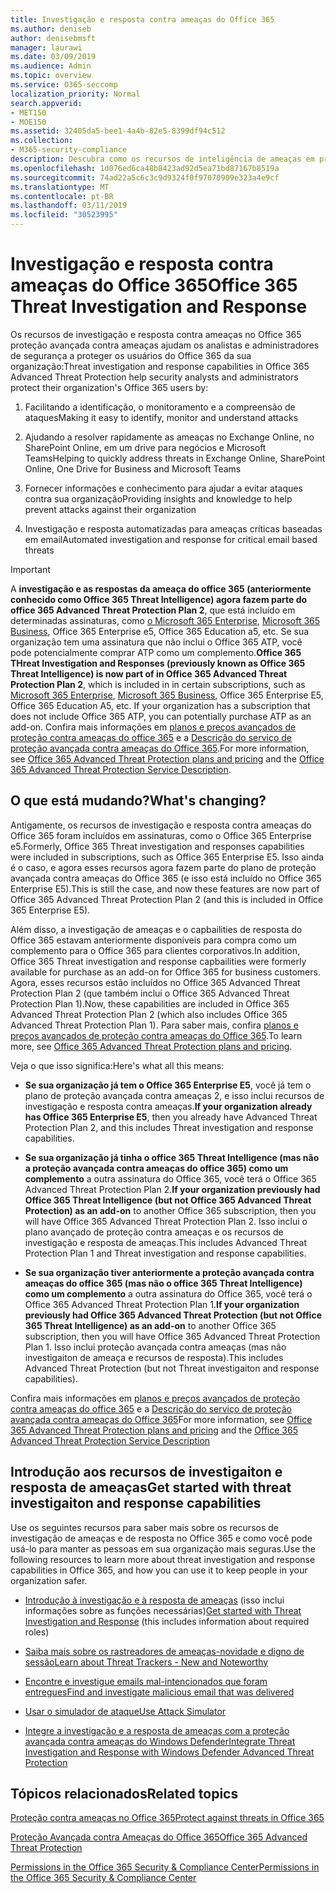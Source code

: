 ```yaml
---
title: Investigação e resposta contra ameaças do Office 365
ms.author: deniseb
author: denisebmsft
manager: laurawi
ms.date: 03/09/2019
ms.audience: Admin
ms.topic: overview
ms.service: O365-seccomp
localization_priority: Normal
search.appverid:
- MET150
- MOE150
ms.assetid: 32405da5-bee1-4a4b-82e5-8399df94c512
ms.collection:
- M365-security-compliance
description: Descubra como os recursos de inteligência de ameaças em proteção avançada contra ameaças podem ajudá-lo a Pesquisar ameaças em relação à sua organização, responder a malware, phishing e outros ataques que o Office 365 detectou em seu nome e Pesquisar indicadores de ameaça.
ms.openlocfilehash: 1d076ed6ca48b8423ad92d5ea71bd87167b8519a
ms.sourcegitcommit: 74ad22a5c6c3c9d9324f0f97070909e323a4e9cf
ms.translationtype: MT
ms.contentlocale: pt-BR
ms.lasthandoff: 03/11/2019
ms.locfileid: "30523995"
---
```

# <a name="office-365-threat-investigation-and-response"></a><span data-ttu-id="f4678-103">Investigação e resposta contra ameaças do Office 365</span><span class="sxs-lookup"><span data-stu-id="f4678-103">Office 365 Threat Investigation and Response</span></span>

<span data-ttu-id="f4678-104">Os recursos de investigação e resposta contra ameaças no Office 365 proteção avançada contra ameaças ajudam os analistas e administradores de segurança a proteger os usuários do Office 365 da sua organização:</span><span class="sxs-lookup"><span data-stu-id="f4678-104">Threat investigation and response capabilities in Office 365 Advanced Threat Protection help security analysts and administrators protect their organization's Office 365 users by:</span></span>
  
1. <span data-ttu-id="f4678-105">Facilitando a identificação, o monitoramento e a compreensão de ataques</span><span class="sxs-lookup"><span data-stu-id="f4678-105">Making it easy to identify, monitor and understand attacks</span></span>
    
2. <span data-ttu-id="f4678-106">Ajudando a resolver rapidamente as ameaças no Exchange Online, no SharePoint Online, em um drive para negócios e Microsoft Teams</span><span class="sxs-lookup"><span data-stu-id="f4678-106">Helping to quickly address threats in Exchange Online, SharePoint Online, One Drive for Business and Microsoft Teams</span></span>
    
3. <span data-ttu-id="f4678-107">Fornecer informações e conhecimento para ajudar a evitar ataques contra sua organização</span><span class="sxs-lookup"><span data-stu-id="f4678-107">Providing insights and knowledge to help prevent attacks against their organization</span></span>

4. <span data-ttu-id="f4678-108">Investigação e resposta automatizadas para ameaças críticas baseadas em email</span><span class="sxs-lookup"><span data-stu-id="f4678-108">Automated investigation and response for critical email based threats</span></span>
    
> [!IMPORTANT]
> <span data-ttu-id="f4678-109">A **investigação e as respostas da ameaça do office 365 (anteriormente conhecido como Office 365 Threat Intelligence) agora fazem parte do office 365 Advanced Threat Protection Plan 2**, que está incluído em determinadas assinaturas, como [o Microsoft 365 Enterprise](https://www.microsoft.com/microsoft-365/enterprise/home), [Microsoft 365 Business](https://www.microsoft.com/microsoft-365/business), Office 365 Enterprise e5, Office 365 Education a5, etc. Se sua organização tem uma assinatura que não inclui o Office 365 ATP, você pode potencialmente comprar ATP como um complemento.</span><span class="sxs-lookup"><span data-stu-id="f4678-109">**Office 365 THreat Investigation and Responses (previously known as Office 365 Threat Intelligence) is now part of in Office 365 Advanced Threat Protection Plan 2**, which is included in in certain subscriptions, such as [Microsoft 365 Enterprise](https://www.microsoft.com/microsoft-365/enterprise/home), [Microsoft 365 Business](https://www.microsoft.com/microsoft-365/business), Office 365 Enterprise E5, Office 365 Education A5, etc. If your organization has a subscription that does not include Office 365 ATP, you can potentially purchase ATP as an add-on.</span></span> <span data-ttu-id="f4678-110">Confira mais informações em [planos e preços avançados de proteção contra ameaças do office 365](https://products.office.com/exchange/advance-threat-protection) e a [Descrição do serviço de proteção avançada contra ameaças do Office 365](https://docs.microsoft.com/en-us/office365/servicedescriptions/office-365-advanced-threat-protection-service-description#whats-new-in-office-365-advanced-threat-protection-atp).</span><span class="sxs-lookup"><span data-stu-id="f4678-110">For more information, see [Office 365 Advanced Threat Protection plans and pricing](https://products.office.com/exchange/advance-threat-protection) and the [Office 365 Advanced Threat Protection Service Description](https://docs.microsoft.com/en-us/office365/servicedescriptions/office-365-advanced-threat-protection-service-description#whats-new-in-office-365-advanced-threat-protection-atp).</span></span> 
  
## <a name="whats-changing"></a><span data-ttu-id="f4678-111">O que está mudando?</span><span class="sxs-lookup"><span data-stu-id="f4678-111">What's changing?</span></span>

<span data-ttu-id="f4678-112">Antigamente, os recursos de investigação e resposta contra ameaças do Office 365 foram incluídos em assinaturas, como o Office 365 Enterprise e5.</span><span class="sxs-lookup"><span data-stu-id="f4678-112">Formerly, Office 365 Threat investigation and responses capabilities were included in subscriptions, such as Office 365 Enterprise E5.</span></span> <span data-ttu-id="f4678-113">Isso ainda é o caso, e agora esses recursos agora fazem parte do plano de proteção avançada contra ameaças do Office 365 (e isso está incluído no Office 365 Enterprise E5).</span><span class="sxs-lookup"><span data-stu-id="f4678-113">This is still the case, and now these features are now part of Office 365 Advanced Threat Protection Plan 2 (and this is included in Office 365 Enterprise E5).</span></span> 

<span data-ttu-id="f4678-114">Além disso, a investigação de ameaças e o capbailities de resposta do Office 365 estavam anteriormente disponíveis para compra como um complemento para o Office 365 para clientes corporativos.</span><span class="sxs-lookup"><span data-stu-id="f4678-114">In addition, Office 365 Threat investigation and response capbailities were formerly available for purchase as an add-on for Office 365 for business customers.</span></span> <span data-ttu-id="f4678-115">Agora, esses recursos estão incluídos no Office 365 Advanced Threat Protection Plan 2 (que também inclui o Office 365 Advanced Threat Protection Plan 1).</span><span class="sxs-lookup"><span data-stu-id="f4678-115">Now, these capabilities are included in Office 365 Advanced Threat Protection Plan 2 (which also includes Office 365 Advanced Threat Protection Plan 1).</span></span> <span data-ttu-id="f4678-116">Para saber mais, confira [planos e preços avançados de proteção contra ameaças do Office 365](https://products.office.com/exchange/advance-threat-protection).</span><span class="sxs-lookup"><span data-stu-id="f4678-116">To learn more, see [Office 365 Advanced Threat Protection plans and pricing](https://products.office.com/exchange/advance-threat-protection).</span></span>

<span data-ttu-id="f4678-117">Veja o que isso significa:</span><span class="sxs-lookup"><span data-stu-id="f4678-117">Here's what all this means:</span></span>

- <span data-ttu-id="f4678-118">**Se sua organização já tem o Office 365 Enterprise E5**, você já tem o plano de proteção avançada contra ameaças 2, e isso inclui recursos de investigação e resposta contra ameaças.</span><span class="sxs-lookup"><span data-stu-id="f4678-118">**If your organization already has Office 365 Enterprise E5**, then you already have Advanced Threat Protection Plan 2, and this includes Threat investigation and response capabilities.</span></span>

- <span data-ttu-id="f4678-119">**Se sua organização já tinha o office 365 Threat Intelligence (mas não a proteção avançada contra ameaças do office 365) como um complemento** a outra assinatura do Office 365, você terá o Office 365 Advanced Threat Protection Plan 2.</span><span class="sxs-lookup"><span data-stu-id="f4678-119">**If your organization previously had Office 365 Threat Intelligence (but not Office 365 Advanced Threat Protection) as an add-on** to another Office 365 subscription, then you will have Office 365 Advanced Threat Protection Plan 2.</span></span> <span data-ttu-id="f4678-120">Isso inclui o plano avançado de proteção contra ameaças e os recursos de investigação e resposta de ameaças.</span><span class="sxs-lookup"><span data-stu-id="f4678-120">This includes Advanced Threat Protection Plan 1 and Threat investigation and response capabilities.</span></span> 

- <span data-ttu-id="f4678-121">**Se sua organização tiver anteriormente a proteção avançada contra ameaças do office 365 (mas não o office 365 Threat Intelligence) como um complemento** a outra assinatura do Office 365, você terá o Office 365 Advanced Threat Protection Plan 1.</span><span class="sxs-lookup"><span data-stu-id="f4678-121">**If your organization previously had Office 365 Advanced Threat Protection (but not Office 365 Threat Intelligence) as an add-on** to another Office 365 subscription, then you will have Office 365 Advanced Threat Protection Plan 1.</span></span> <span data-ttu-id="f4678-122">Isso inclui proteção avançada contra ameaças (mas não investigaiton de ameaça e recursos de resposta).</span><span class="sxs-lookup"><span data-stu-id="f4678-122">This includes Advanced Threat Protection (but not Threat investigaiton and response capabilities).</span></span>

<span data-ttu-id="f4678-123">Confira mais informações em [planos e preços avançados de proteção contra ameaças do office 365](https://products.office.com/exchange/advance-threat-protection) e a [Descrição do serviço de proteção avançada contra ameaças do Office 365](https://docs.microsoft.com/en-us/office365/servicedescriptions/office-365-advanced-threat-protection-service-description#whats-new-in-office-365-advanced-threat-protection-atp)</span><span class="sxs-lookup"><span data-stu-id="f4678-123">For more information, see [Office 365 Advanced Threat Protection plans and pricing](https://products.office.com/exchange/advance-threat-protection) and the [Office 365 Advanced Threat Protection Service Description](https://docs.microsoft.com/en-us/office365/servicedescriptions/office-365-advanced-threat-protection-service-description#whats-new-in-office-365-advanced-threat-protection-atp)</span></span>

## <a name="get-started-with-threat-investigaiton-and-response-capabilities"></a><span data-ttu-id="f4678-124">Introdução aos recursos de investigaiton e resposta de ameaças</span><span class="sxs-lookup"><span data-stu-id="f4678-124">Get started with threat investigaiton and response capabilities</span></span>

<span data-ttu-id="f4678-125">Use os seguintes recursos para saber mais sobre os recursos de investigação de ameaças e de resposta no Office 365 e como você pode usá-lo para manter as pessoas em sua organização mais seguras.</span><span class="sxs-lookup"><span data-stu-id="f4678-125">Use the following resources to learn more about threat investigation and response capabilities in Office 365, and how you can use it to keep people in your organization safer.</span></span>
  
- <span data-ttu-id="f4678-126">[Introdução à investigação e à resposta de ameaças](get-started-with-ti.md) (isso inclui informações sobre as funções necessárias)</span><span class="sxs-lookup"><span data-stu-id="f4678-126">[Get started with Threat Investigation and Response](get-started-with-ti.md) (this includes information about required roles)</span></span> 
    
- [<span data-ttu-id="f4678-127">Saiba mais sobre os rastreadores de ameaças-novidade e digno de sessão</span><span class="sxs-lookup"><span data-stu-id="f4678-127">Learn about Threat Trackers - New and Noteworthy</span></span>](threat-trackers.md)
    
- [<span data-ttu-id="f4678-128">Encontre e investigue emails mal-intencionados que foram entregues</span><span class="sxs-lookup"><span data-stu-id="f4678-128">Find and investigate malicious email that was delivered</span></span>](investigate-malicious-email-that-was-delivered.md)
    
- [<span data-ttu-id="f4678-129">Usar o simulador de ataque</span><span class="sxs-lookup"><span data-stu-id="f4678-129">Use Attack Simulator</span></span>](attack-simulator.md)
    
- [<span data-ttu-id="f4678-130">Integre a investigação e a resposta de ameaças com a proteção avançada contra ameaças do Windows Defender</span><span class="sxs-lookup"><span data-stu-id="f4678-130">Integrate Threat Investigation and Response with Windows Defender Advanced Threat Protection</span></span>](integrate-office-365-ti-with-wdatp.md)
    
## <a name="related-topics"></a><span data-ttu-id="f4678-131">Tópicos relacionados</span><span class="sxs-lookup"><span data-stu-id="f4678-131">Related topics</span></span>

[<span data-ttu-id="f4678-132">Proteção contra ameaças no Office 365</span><span class="sxs-lookup"><span data-stu-id="f4678-132">Protect against threats in Office 365</span></span>](protect-against-threats.md)
  
[<span data-ttu-id="f4678-133">Proteção Avançada contra Ameaças do Office 365</span><span class="sxs-lookup"><span data-stu-id="f4678-133">Office 365 Advanced Threat Protection</span></span>](office-365-atp.md)
  
[<span data-ttu-id="f4678-134">Permissions in the Office 365 Security &amp; Compliance Center</span><span class="sxs-lookup"><span data-stu-id="f4678-134">Permissions in the Office 365 Security &amp; Compliance Center</span></span>](permissions-in-the-security-and-compliance-center.md)
 